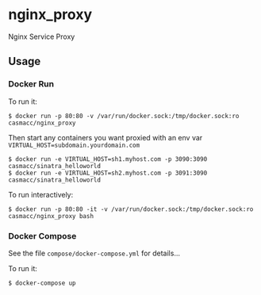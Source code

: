 # nginx_proxy

Nginx Service Proxy

## Usage

### Docker Run

To run it:

    $ docker run -p 80:80 -v /var/run/docker.sock:/tmp/docker.sock:ro casmacc/nginx_proxy

Then start any containers you want proxied with an env var `VIRTUAL_HOST=subdomain.yourdomain.com`

    $ docker run -e VIRTUAL_HOST=sh1.myhost.com -p 3090:3090 casmacc/sinatra_helloworld
    $ docker run -e VIRTUAL_HOST=sh2.myhost.com -p 3091:3090 casmacc/sinatra_helloworld

To run interactively:

    $ docker run -p 80:80 -it -v /var/run/docker.sock:/tmp/docker.sock:ro casmacc/nginx_proxy bash

### Docker Compose

See the file `compose/docker-compose.yml` for details...

To run it:

    $ docker-compose up
    
